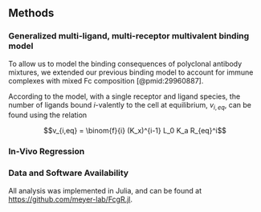 ## Methods

### Generalized multi-ligand, multi-receptor multivalent binding model

To allow us to model the binding consequences of polyclonal antibody mixtures, we extended our previous binding model to account for immune complexes with mixed Fc composition [@pmid:29960887].




According to the model, with a single receptor and ligand species, the number of ligands bound $i$-valently to the cell at equilibrium, $v_{i,eq}$, can be found using the relation

$$v_{i,eq} = \binom{f}{i} (K_x)^{i-1} L_0 K_a R_{eq}^i$$




### In-Vivo Regression





### Data and Software Availability

All analysis was implemented in Julia, and can be found at <https://github.com/meyer-lab/FcgR.jl>.
